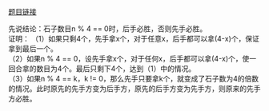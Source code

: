 [题目链接](https://leetcode-cn.com/problems/nim-game/) 

先说结论：石子数目n % 4 == 0时，后手必胜，否则先手必胜。  
证明：
（1）如果只剩4个，先手拿x个，对于任意x，后手都可以拿(4-x)个，保证拿到最后一个。  
（2）如果n % 4 == 0，设先手拿x个，对于任何x，后手都可以拿(4-x)个，使一回合拿的数目为4个。最后只剩下4个，达到（1）中的情况。  
（3）如果n % 4 == k，k != 0，那么先手只要拿k个，就变成了石子数为4的倍数的情况。此时原先的先手方变为后手方，原先的后手方变为先手方，则原来的先手方必胜。  
